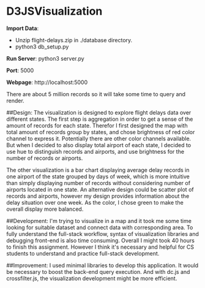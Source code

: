 # D3JSVisualization

**Import Data**: 
   * Unzip flight-delays.zip in ./database directory.
   * python3 db_setup.py

**Run Server**: python3 server.py

**Port**: 5000

**Webpage**: http://localhost:5000

There are about 5 million records so it will take some time to query and render.
   
   
##Design:
The visualization is designed to explore flight delays data over different states. The first step is aggregation in order to get a sense of the amount of records for each state. Therefor I first designed the map with total amount of records group by states, and chose brightness of red color channel to express it. Potentially there are other color channels available. But when I decided to also display total airport of each state, I decided to use hue to distinguish records and airports, and use brightness for the number of records or airports.

The other visualization is a bar chart displaying average delay records in one airport of the state grouped by days of week, which is more intuitive than simply displaying number of records without considering number of airports located in one state. An alternative design could be scatter plot of records and airports, however my design provides information about the delay situation over one week. As the color, I chose green to make the overall display more balanced. 

##Development:
I'm trying to visualize in a map and it took me some time looking for suitable dataset and connect data with corresponding area. To fully understand the full-stack workflow, syntax of visualization libraries and debugging front-end is also time consuming. Overall I might took 40 hours to finish this assignment. However I think it's necessary and helpful for CS students to understand and practice full-stack development. 

##Improvement:
I used minimal libraries to develop this application. It would be necessary to boost the back-end query execution. And with dc.js and crossfilter.js, the visualization development might be more efficient.


